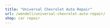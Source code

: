 ```yaml
---
title: "Universal Chevrolet Auto Repair"
url: /wendell/universal-chevrolet-auto-repair/
shop: car repair
---
```

